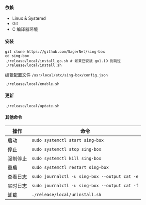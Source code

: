 #### 依赖

* Linux & Systemd
* Git
* C 编译器环境

#### 安装

```shell
git clone https://github.com/SagerNet/sing-box
cd sing-box
./release/local/install_go.sh # 如果已安装 go1.19 则跳过
./release/local/install.sh
```

编辑配置文件 `/usr/local/etc/sing-box/config.json`

```shell
./release/local/enable.sh
```

#### 更新

```shell
./release/local/update.sh
```

#### 其他命令

| 操作   | 命令                                            |
|------|-----------------------------------------------|
| 启动   | `sudo systemctl start sing-box`               |
| 停止   | `sudo systemctl stop sing-box`                |
| 强制停止 | `sudo systemctl kill sing-box`                |
| 重启   | `sudo systemctl restart sing-box`             |
| 查看日志 | `sudo journalctl -u sing-box --output cat -e` |
| 实时日志 | `sudo journalctl -u sing-box --output cat -f` |
| 卸载   | `./release/local/uninstall.sh`                |